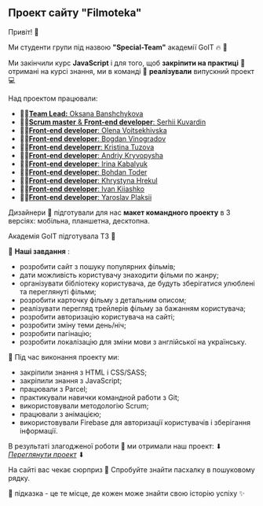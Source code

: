 ## Проект сайту "Filmoteka"

Привіт! :hugs:

Ми студенти групи під назвою **"Special-Team"** академії GоIT :fire: :rocket:

Ми закінчили курс **JavaScript** і для того, щоб **закріпити на практиці** :pushpin: отримані на
курсі знання, ми в команді :handshake: **реалізували** випускний проект :computer:

Над проектом працювали:

- :man_student:[**Team Lead:** Oksana Banshchykova](https://github.com/oxica)
- :man_student:[**Scrum master** & **Front-end developer**: Serhii Kuvardin](https://github.com/Spec27)
- :man_student:[**Front-end developer**: Olena Voitsekhivska](https://github.com/OlenkaVoitsekhivska)
- :man_student:[**Front-end developer**: Bogdan Vinogradov](https://github.com/Charger-69)
- :man_student:[**Front-end developerr**: Kristina Tuzova](https://github.com/Kristina1901)
- :man_student:[**Front-end developer**: Andriy Kryvopysha](https://github.com/AndriyKryvopysha)
- :man_student:[**Front-end developer**: Irina Kabalyuk](https://github.com/ira-kabalyuk)
- :man_student:[**Front-end developer**: Bohdan Toder](https://github.com/BohdanToder)
- :man_student:[**Front-end developer**: Khrystyna Hrekul](https://github.com/Khrystyna-Mia)
- :man_student:[**Front-end developer**: Ivan Kiiashko](https://github.com/MrQuinlan)
- :man_student:[**Front-end developer**: Yaroslav Plaksii](https://github.com/YaroslavPlaksii91)

Дизайнери :art: підготували для нас **макет командного проекту** в 3 версіях: мобільна, планшетна,
десктопна.

Академія GoIT підготувала ТЗ :book:

:checkered_flag: **Наші завдання** :

- розробити сайт з пошуку популярних фільмів;
- дати можливість користувачу знаходити фільми по жанру;
- організувати бібліотеку користувача, де будуть зберігатися улюблені та переглянуті фільми;
- розробити карточку фільму з детальним описом;
- реалізувати перегляд трейлерів фільму за бажанням користувача;
- розробити авторизацію користувача на сайті;
- розробити зміну теми день/ніч;
- розробити пагінацію;
- розробити локалізацію для зміни мови з англійської на українську.

:hammer: Під час виконання проекту ми:

- закріпили знання з HTML і CSS/SASS;
- закріпили знання з JavaScript;
- працювали з Parcel;
- практикували навички командной работи з Git;
- використовували методологію Scrum;
- працювали з анімацією;
- використовували Firebase для авторизації користувачів і зберігання інформації.

В результаті злагодженої роботи :handshake: ми отримали наш проект: ⬇
[_Переглянути проект_](https://oxica.github.io/project-filmoteka) ⬇

На сайті вас чекає сюрприз :gift: Спробуйте знайти пасхалку в пошуковому рядку.

:diamond_shape_with_a_dot_inside: підказка - це те місце, де кожен може знайти свою історію успіху
:sparkles:
